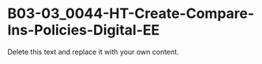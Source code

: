 

# B03-03_0044-HT-Create-Compare-Ins-Policies-Digital-EE

Delete this text and replace it with your own content.
